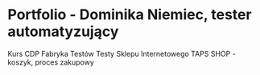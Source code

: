 # Portfolio - Dominika Niemiec, tester automatyzujący
Kurs CDP Fabryka Testów
Testy Sklepu Internetowego TAPS SHOP - koszyk, proces zakupowy 

